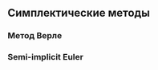 </div>

## Симплектические методы

<div>

</div>

### Метод Верле

<div>


</div>

### Semi-implicit Euler

<div>


